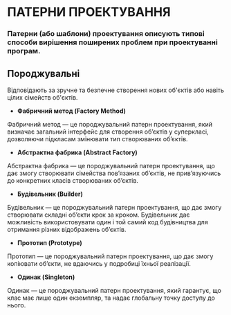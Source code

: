 # ПАТЕРНИ ПРОЕКТУВАННЯ

### Патерни (або шаблони) проектування описують типові способи вирішення поширених проблем при проектуванні програм.
   
## Породжувальні

Відповідають за зручне та безпечне створення нових об'єктів або навіть цілих сімейств об'єктів.

- **Фабричний метод (Factory Method)**

Фабричний метод — це породжувальний патерн проектування, який визначає загальний інтерфейс для створення об’єктів у суперкласі, дозволяючи підкласам змінювати тип створюваних об’єктів.

- **Абстрактна фабрика (Abstract Factory)**

Абстрактна фабрика — це породжувальний патерн проектування, що дає змогу створювати сімейства пов’язаних об’єктів, не прив’язуючись до конкретних класів створюваних об’єктів.

- **Будівельник (Builder)**

Будівельник — це породжувальний патерн проектування, що дає змогу створювати складні об’єкти крок за кроком. Будівельник дає можливість використовувати один і той самий код будівництва для отримання різних відображень об’єктів.

- **Прототип (Prototype)**

Прототип — це породжувальний патерн проектування, що дає змогу копіювати об’єкти, не вдаючись у подробиці їхньої реалізації.

- **Одинак (Singleton)**

Одинак — це породжувальний патерн проектування, який гарантує, що клас має лише один екземпляр, та надає глобальну точку доступу до нього.

